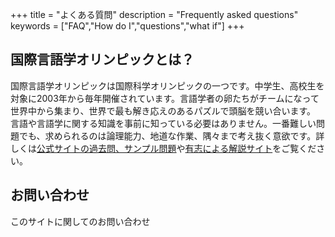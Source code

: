 +++
title = "よくある質問"
description = "Frequently asked questions"
keywords = ["FAQ","How do I","questions","what if"]
+++

## 国際言語学オリンピックとは？

国際言語学オリンピックは国際科学オリンピックの一つです。中学生、高校生を対象に2003年から毎年開催されています。言語学者の卵たちがチームになって世界中から集まり、世界で最も解き応えのあるパズルで頭脳を競い合います。<br>言語や言語学に関する知識を事前に知っている必要はありません。一番難しい問題でも、求められるのは論理能力、地道な作業、隅々まで考え抜く意欲です。詳しくは<a href="http://www.ioling.org/problems/" target="_blank">公式サイトの過去問、サンプル問題</a>や<a href="http://ioling.jp/" target="_blank">有志による解説サイト</a>をご覧ください。



## お問い合わせ

このサイトに関してのお問い合わせ